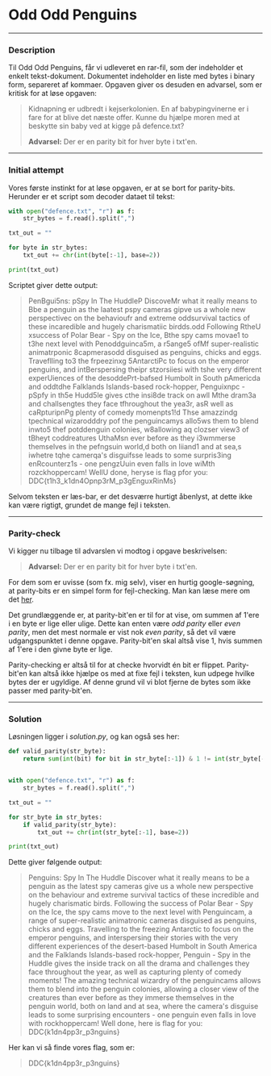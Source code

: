 # Odd Odd Penguins

---

### Description

Til Odd Odd Penguins, får vi udleveret en rar-fil, som der indeholder et enkelt tekst-dokument. 
Dokumentet indeholder en liste med bytes i binary form, separeret af kommaer.
Opgaven giver os desuden en advarsel, som er kritisk for at løse opgaven:

> Kidnapning er udbredt i kejserkolonien. En af babypingvinerne er i fare for at blive det næste offer. Kunne du hjælpe moren med at beskytte sin baby ved at kigge på defence.txt?
>
> **Advarsel:** Der er en parity bit for hver byte i txt'en.

---

### Initial attempt

Vores første instinkt for at løse opgaven, er at se bort for parity-bits.
Herunder er et script som decoder dataet til tekst:

```python
with open("defence.txt", "r") as f:
    str_bytes = f.read().split(",")

txt_out = ""

for byte in str_bytes:
    txt_out += chr(int(byte[:-1], base=2))

print(txt_out)
```

Scriptet giver dette output:

> PenBgui5ns: pSpy In The HuddleP DiscoveMr what it really means to Bbe a penguin as the laatest pspy cameras gipve us a whole new perspectivec on the behavioufr and extreme oddsurvival tactics of these incaredible and hugely charismatiic birdds.odd Following RtheU xsuccess of Polar Bear - Spy on the Ice, Bthe spy cams movae1 to t3he next level with Penoddguinca5m, a r5ange5 ofMf super-realistic animatrponic 8capmerasodd disguised as penguins, chicks and eggs. Traveflling to3 the frpeezinxg 5AntarctiPc to focus on the emperor penguins, and intBerspersing theipr stzorsiiesi with tshe very different experUiences of the desoddePrt-bafsed Humbolt in South pAmericda and oddtdhe Falklands Islands-based rock-hopper, Penguixnpc - pSpfy in th5e Hudd5le gives cthe insi8de track on awll Mthe dram3a and challsengtes they face tfhroughout the yea3r, asR well as caRpturipnPg plenty of comedy momenpts1!d Thse amazzindg tpechnical wizarodddry pof the penguincamys allo5ws them to blend inwto5 thef potddenguin colonies, w8allowing aq clozser view3 of tBheyt coddreatures UthaMsn ever before as they i3wmmerse themselves in the pefngsuin world,d both on liiand1 and at sea,s iwhetre tqhe camerqa's disguifsse leads to some surpris3ing enRcounterz1s - one pengzUuin even falls in love wiMth rozckhoppercam! WellU done, heryse is flag pfor you: DDC{t1h3_k1dn4Opnp3rM_p3gEnguxRinMs}

Selvom teksten er læs-bar, er det desværre hurtigt åbenlyst, at dette ikke kan være rigtigt, grundet de mange fejl i teksten.

---

### Parity-check

Vi kigger nu tilbage til advarslen vi modtog i opgave beskrivelsen:

> **Advarsel:** Der er en parity bit for hver byte i txt'en.

For dem som er uvisse (som fx. mig selv), viser en hurtig google-søgning, 
at parity-bits er en simpel form for fejl-checking.
Man kan læse mere om det [her](https://www.tutorialspoint.com/what-is-a-parity-bit).

Det grundlæggende er, at parity-bit'en er til for at vise, om summen af 1'ere i en byte er lige eller ulige. 
Dette kan enten være *odd parity* eller *even parity*,
men det mest normale er vist nok *even parity*, så det vil være udgangspunktet i denne opgave.
Parity-bit'en skal altså vise 1, hvis summen af 1'ere i den givne byte er lige.

Parity-checking er altså til for at checke hvorvidt én bit er flippet.
Parity-bit'en kan altså ikke hjælpe os med at fixe fejl i teksten, kun udpege hvilke bytes der er ugyldige.
Af denne grund vil vi blot fjerne de bytes som ikke passer med parity-bit'en.

---

### Solution

Løsningen ligger i *solution.py*, og kan også ses her:

```python
def valid_parity(str_byte):
    return sum(int(bit) for bit in str_byte[:-1]) & 1 != int(str_byte[-1])


with open("defence.txt", "r") as f:
    str_bytes = f.read().split(",")

txt_out = ""

for str_byte in str_bytes:
    if valid_parity(str_byte):
        txt_out += chr(int(str_byte[:-1], base=2))

print(txt_out)
```

Dette giver følgende output:

> Penguins: Spy In The Huddle Discover what it really means to be a penguin as the latest spy cameras give us a whole new perspective on the behaviour and extreme survival tactics of these incredible and hugely charismatic birds. Following the success of Polar Bear - Spy on the Ice, the spy cams move to the next level with Penguincam, a range of super-realistic animatronic cameras disguised as penguins, chicks and eggs. Travelling to the freezing Antarctic to focus on the emperor penguins, and interspersing their stories with the very different experiences of the desert-based Humbolt in South America and the Falklands Islands-based rock-hopper, Penguin - Spy in the Huddle gives the inside track on all the drama and challenges they face throughout the year, as well as capturing plenty of comedy moments! The amazing technical wizardry of the penguincams allows them to blend into the penguin colonies, allowing a closer view of the creatures than ever before as they immerse themselves in the penguin world, both on land and at sea, where the camera's disguise leads to some surprising encounters - one penguin even falls in love with rockhoppercam! Well done, here is flag for you: DDC{k1dn4pp3r_p3nguins}

Her kan vi så finde vores flag, som er:

> DDC{k1dn4pp3r_p3nguins}
